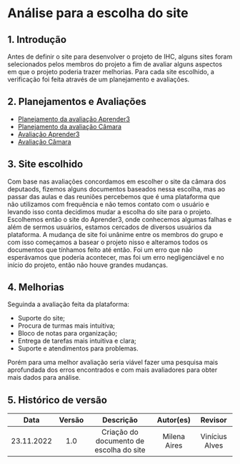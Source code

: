 # Análise para a escolha do site



## 1. Introdução
Antes de definir o site para desenvolver o projeto de IHC, alguns sites foram selecionados pelos membros do projeto a fim de avaliar alguns aspectos em que o projeto poderia trazer melhorias. Para cada site escolhido, a verificação foi feita através de um planejamento e avaliações.


## 2. Planejamentos e Avaliações
- [Planejamento da avaliação Aprender3](https://interacao-humano-computador.github.io/2022.2-Aprender3/Planejamento/Sites%20avaliados/planejamento_aprender3/)
- [Planejamento da avaliação Câmara](https://interacao-humano-computador.github.io/2022.2-Aprender3/Planejamento/Sites%20avaliados/planejamento_camara/)
- [Avaliação Aprender3](https://interacao-humano-computador.github.io/2022.2-Aprender3/planejamento/sites_avaliados/avaliacao_aprender3/)
- [Avaliação Câmara](https://interacao-humano-computador.github.io/2022.2-Aprender3/planejamento/sites_avaliados/avaliacao_camara/)


## 3. Site escolhido 
Com base nas avaliações concordamos em escolher o site da câmara dos deputaods, fizemos alguns documentos baseados nessa escolha, mas ao passar das aulas e das reuniões percebemos que é uma plataforma que não utilizamos com frequência e não temos contato com o usuário e levando isso conta decidimos mudar a escolha do site para o projeto. Escolhemos então o site do Aprender3, onde conhecemos algumas falhas e além de sermos usuários, estamos cercados de diversos usuários da plataforma.
A mudança de site foi unânime entre os membros do grupo e com isso começamos a basear o projeto nisso e alteramos todos os documentos que tínhamos feito até então. 
Foi um erro que não esperávamos que poderia acontecer, mas foi um erro negligenciável e no início do projeto, então não houve grandes mudanças.


## 4. Melhorias 
Seguinda a avaliação feita da plataforma:
- Suporte do site;
- Procura de turmas mais intuitiva;
- Bloco de notas para organização;
- Entrega de tarefas mais intuitiva e clara;
- Suporte e atendimentos para problemas. 

Porém para uma melhor avaliação seria viável fazer uma pesquisa mais aprofundada dos erros encontrados e com mais avaliadores para obter mais dados para análise.

## 5. Histórico de versão
|    Data    | Versão | Descrição    | Autor(es)    | Revisor            |
| :--------: | :----: | :----------: | :----------: | :----------------: |
| 23.11.2022 |  1.0   | Criação do documento de escolha do site  | Milena Aires | Vinícius Alves |
